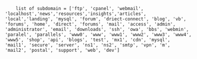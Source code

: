         list of subdomain = ['ftp', 'cpanel', 'webmail', 'localhost','news','resources','insights','articles', 'local','landing', 'mysql', 'forum', 'driect-connect', 'blog', 'vb', 'forums', 'home', 'direct', 'forums', 'mail', 'access', 'admin', 'administrator', 'email', 'downloads', 'ssh', 'owa', 'bbs', 'webmin', 'paralel', 'parallels', 'www0', 'www', 'www1', 'www2', 'www3', 'www4', 'www5', 'shop', 'api', 'blogs', 'test', 'mx1', 'cdn', 'mysql', 'mail1', 'secure', 'server', 'ns1', 'ns2', 'smtp', 'vpn', 'm', 'mail2', 'postal', 'support', 'web', 'dev']